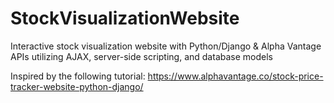 # StockVisualizationWebsite
Interactive stock visualization website with Python/Django &amp; Alpha Vantage APIs utilizing AJAX, server-side scripting, and database models

Inspired by the following tutorial: https://www.alphavantage.co/stock-price-tracker-website-python-django/
